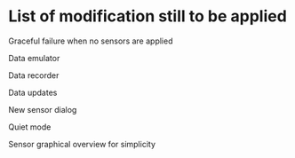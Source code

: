 List of modification still to be applied
=======================================
Graceful failure when no sensors are applied

Data emulator

Data recorder

Data updates 

New sensor dialog

Quiet mode

Sensor graphical overview for simplicity

